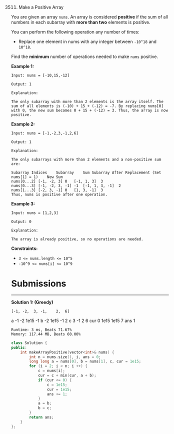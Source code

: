 3511. Make a Positive Array

You are given an array `nums`. An array is considered **positive** if the sum of all numbers in each subarray with **more than two** elements is positive.

You can perform the following operation any number of times:

* Replace one element in nums with any integer between `-10^18` and `10^18`.

Find the **minimum** number of operations needed to make `nums` positive.

 

**Example 1:**
```
Input: nums = [-10,15,-12]

Output: 1

Explanation:

The only subarray with more than 2 elements is the array itself. The sum of all elements is (-10) + 15 + (-12) = -7. By replacing nums[0] with 0, the new sum becomes 0 + 15 + (-12) = 3. Thus, the array is now positive.
```

**Example 2:**
```
Input: nums = [-1,-2,3,-1,2,6]

Output: 1

Explanation:

The only subarrays with more than 2 elements and a non-positive sum are:

Subarray Indices	Subarray	Sum	Subarray After Replacement (Set nums[1] = 1)	New Sum
nums[0...2]	[-1, -2, 3]	0	[-1, 1, 3]	3
nums[0...3]	[-1, -2, 3, -1]	-1	[-1, 1, 3, -1]	2
nums[1...3]	[-2, 3, -1]	0	[1, 3, -1]	3
Thus, nums is positive after one operation.
```

**Example 3:**
```
Input: nums = [1,2,3]

Output: 0

Explanation:

The array is already positive, so no operations are needed.
```
 

**Constraints:**

* `3 <= nums.length <= 10^5`
* `-10^9 <= nums[i] <= 10^9`

# Submissions
---
**Solution 1: (Greedy)**

    [-1, -2,  3, -1,    2,  6]
a            -1  -2  1e15  -1
b            -2 1e15  -1    2
c             3  -1    2    6
cur           0 1e15 1e15   7
ans           1



```
Runtime: 3 ms, Beats 71.67%
Memory: 117.44 MB, Beats 60.00%
```
```c++
class Solution {
public:
    int makeArrayPositive(vector<int>& nums) {
        int n = nums.size(), i, ans = 0;
        long long a = nums[0], b = nums[1], c, cur = 1e15;
        for (i = 2; i < n; i ++) {
            c = nums[i];
            cur = c + min(cur, a + b);
            if (cur <= 0) {
                c = 1e15;
                cur = 1e15;
                ans += 1;
            }
            a = b;
            b = c;
        }
        return ans;
    }
};
```
